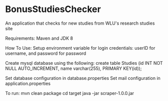 # BonusStudiesChecker
An application that checks for new studies from WLU's research studies site

Requirements:
Maven and JDK 8

How To Use:
Setup environment variable for login credentials: userID for username, and password for password

Create mysql database using the following:
create table Studies (id INT NOT NULL AUTO_INCREMENT, 
                      name varchar(255), 
                      PRIMARY KEY(id));
                      
Set database configuration in database.properties
Set mail configuration in application.properties

To run:
mvn clean package
cd target
java -jar scraper-1.0.0.jar
